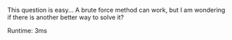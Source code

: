This question is easy... A brute force method can work, but I am wondering if there is another better way to solve it?

Runtime: 3ms
